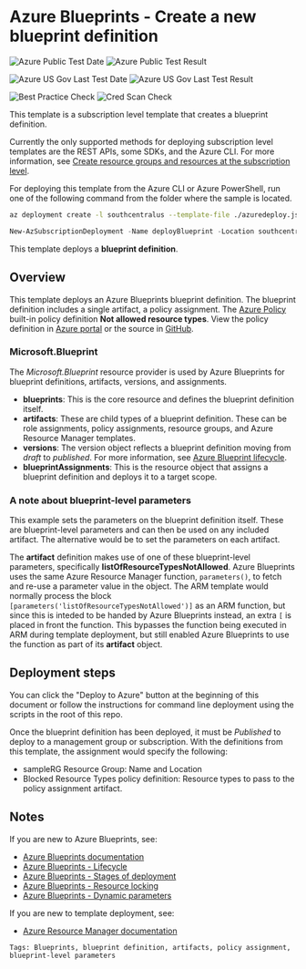 # Azure Blueprints - Create a new blueprint definition

![Azure Public Test Date](https://azurequickstartsservice.blob.core.windows.net/badges/subscription-level-deployments/blueprints-new-blueprint/PublicLastTestDate.svg)
![Azure Public Test Result](https://azurequickstartsservice.blob.core.windows.net/badges/subscription-level-deployments/blueprints-new-blueprint/PublicDeployment.svg)

![Azure US Gov Last Test Date](https://azurequickstartsservice.blob.core.windows.net/badges/subscription-level-deployments/blueprints-new-blueprint/FairfaxLastTestDate.svg)
![Azure US Gov Last Test Result](https://azurequickstartsservice.blob.core.windows.net/badges/subscription-level-deployments/blueprints-new-blueprint/FairfaxDeployment.svg)

![Best Practice Check](https://azurequickstartsservice.blob.core.windows.net/badges/subscription-level-deployments/blueprints-new-blueprint/BestPracticeResult.svg)
![Cred Scan Check](https://azurequickstartsservice.blob.core.windows.net/badges/subscription-level-deployments/blueprints-new-blueprint/CredScanResult.svg)

This template is a subscription level template that creates a blueprint
definition.

Currently the only supported methods for deploying subscription level templates
are the REST APIs, some SDKs, and the Azure CLI. For more information, see
[Create resource groups and resources at the subscription level](https://docs.microsoft.comazure/azure-resource-manager/templates/deploy-to-subscription).

For deploying this template from the Azure CLI or Azure PowerShell, run one of
the following command from the folder where the sample is located.

```bash
az deployment create -l southcentralus --template-file ./azuredeploy.json
```

```powershell
New-AzSubscriptionDeployment -Name deployBlueprint -Location southcentralus -TemplateFile ./azuredeploy.json
```

This template deploys a **blueprint definition**.

## Overview

This template deploys an Azure Blueprints blueprint definition. The blueprint
definition includes a single artifact, a policy assignment. The
[Azure Policy](https://docs.microsoft.com/azure/governance/policy) built-in
policy definition **Not allowed resource types**. View the policy definition in
[Azure portal](https://portal.azure.com/#blade/Microsoft_Azure_Policy/PolicyDetailBlade/definitionId/%2Fproviders%2FMicrosoft.Authorization%2FpolicyDefinitions%2F6c112d4e-5bc7-47ae-a041-ea2d9dccd749)
or the source in
[GitHub](https://github.com/Azure/azure-policy/blob/master/built-in-policies/policyDefinitions/General/InvalidResourceTypes_Deny.json).

### Microsoft.Blueprint

The _Microsoft.Blueprint_ resource provider is used by Azure Blueprints for
blueprint definitions, artifacts, versions, and assignments.

- **blueprints**: This is the core resource and defines the blueprint definition
  itself.
- **artifacts**: These are child types of a blueprint definition. These can be
  role assignments, policy assignments, resource groups, and Azure Resource
  Manager templates.
- **versions**: The version object reflects a blueprint definition moving from
  _draft_ to _published_. For more information, see
  [Azure Blueprint lifecycle](https://docs.microsoft.com/azure/governance/blueprints/concepts/lifecycle).
- **blueprintAssignments**: This is the resource object that assigns a blueprint
  definition and deploys it to a target scope.

### A note about blueprint-level parameters

This example sets the parameters on the blueprint definition itself. These are
blueprint-level parameters and can then be used on any included artifact. The
alternative would be to set the parameters on each artifact.

The **artifact** definition makes use of one of these blueprint-level
parameters, specifically **listOfResourceTypesNotAllowed**. Azure Blueprints
uses the same Azure Resource Manager function, `parameters()`, to fetch and
re-use a parameter value in the object. The ARM template would normally process
the block `[parameters('listOfResourceTypesNotAllowed')]` as an ARM function,
but since this is inteded to be handed by Azure Blueprints instead, an extra `[`
is placed in front the function. This bypasses the function being executed in
ARM during template deployment, but still enabled Azure Blueprints to use the
function as part of its **artifact** object.

## Deployment steps

You can click the "Deploy to Azure" button at the beginning of this document or
follow the instructions for command line deployment using the scripts in the
root of this repo.

Once the blueprint definition has been deployed, it must be _Published_ to
deploy to a management group or subscription. With the definitions from this
template, the assignment would specify the following:

- sampleRG Resource Group: Name and Location
- Blocked Resource Types policy definition: Resource types to pass to the policy
  assignment artifact.

## Notes

If you are new to Azure Blueprints, see:

- [Azure Blueprints documentation](https://docs.microsoft.com/azure/governance/blueprints)
- [Azure Blueprints - Lifecycle](https://docs.microsoft.com/azure/governance/blueprints/concepts/lifecycle)
- [Azure Blueprints - Stages of deployment](https://docs.microsoft.com/azure/governance/blueprints/concepts/deployment-stages)
- [Azure Blueprints - Resource locking](https://docs.microsoft.com/azure/governance/blueprints/concepts/resource-locking)
- [Azure Blueprints - Dynamic parameters](https://docs.microsoft.com/azure/governance/blueprints/concepts/parameters)

If you are new to template deployment, see:

- [Azure Resource Manager documentation](https://docs.microsoft.com/azure/azure-resource-manager/)

`Tags: Blueprints, blueprint definition, artifacts, policy assignment, blueprint-level parameters`
